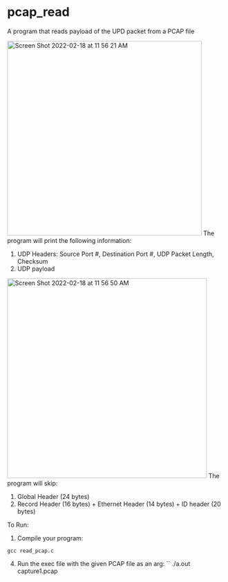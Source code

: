 # pcap_read
A program that reads payload of the UPD packet from a PCAP file

<img width="450" alt="Screen Shot 2022-02-18 at 11 56 21 AM" src="https://user-images.githubusercontent.com/24204239/154641618-11dac2d7-0eb4-479d-9c45-e925ec3c97e5.png">
The program will print the following information:

1. UDP Headers: Source Port #, Destination Port #, UDP Packet Length, Checksum
2. UDP payload

<img width="462" alt="Screen Shot 2022-02-18 at 11 56 50 AM" src="https://user-images.githubusercontent.com/24204239/154641719-b19525a6-9541-4838-a70f-90366690a62c.png">
The program will skip:

1. Global Header (24 bytes)
3. Record Header (16 bytes) + Ethernet Header (14 bytes) + ID header (20 bytes)

To Run:

1. Compile your program: 
```
gcc read_pcap.c
```
4. Run the exec file with the given PCAP file as an arg: 
``
./a.out capture1.pcap
```
